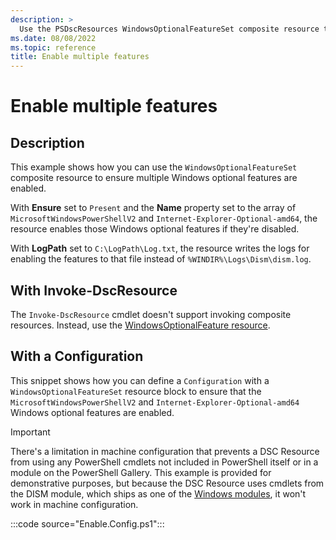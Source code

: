 ```yaml
---
description: >
  Use the PSDscResources WindowsOptionalFeatureSet composite resource to enable multiple features.
ms.date: 08/08/2022
ms.topic: reference
title: Enable multiple features
---
```


# Enable multiple features

## Description

This example shows how you can use the `WindowsOptionalFeatureSet` composite resource to ensure
multiple Windows optional features are enabled.

With **Ensure** set to `Present` and the **Name** property set to the array of
`MicrosoftWindowsPowerShellV2` and `Internet-Explorer-Optional-amd64`, the resource enables those
Windows optional features if they're disabled.

With **LogPath** set to `C:\LogPath\Log.txt`, the resource writes the logs for enabling the features
to that file instead of `%WINDIR%\Logs\Dism\dism.log`.

## With Invoke-DscResource

The `Invoke-DscResource` cmdlet doesn't support invoking composite resources. Instead, use the
[WindowsOptionalFeature resource][1].

## With a Configuration

This snippet shows how you can define a `Configuration` with a `WindowsOptionalFeatureSet` resource
block to ensure that the `MicrosoftWindowsPowerShellV2` and `Internet-Explorer-Optional-amd64`
Windows optional features are enabled.

> [!IMPORTANT]
> There's a limitation in machine configuration that prevents a DSC Resource from using any
> PowerShell cmdlets not included in PowerShell itself or in a module on the PowerShell Gallery.
> This example is provided for demonstrative purposes, but because the DSC Resource uses cmdlets
> from the DISM module, which ships as one of the [Windows modules][2], it won't work in machine
> configuration.

:::code source="Enable.Config.ps1":::

<!-- Reference Links -->

[1]: ../WindowsOptionalFeature/WindowsOptionalFeature.md
[2]: /powershell/windows/module-compatibility#module-list
